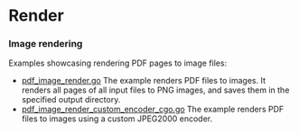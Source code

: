 # Render

### Image rendering

Examples showcasing rendering PDF pages to image files:

- [pdf_image_render.go](pdf_image_render.go) The example renders PDF files to images. It renders all pages of all input files to PNG images, and saves them in the specified output directory.
- [pdf_image_render_custom_encoder_cgo.go](pdf_image_render_custom_encoder_cgo.go) The example renders PDF files to images using a custom JPEG2000 encoder.

